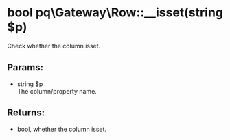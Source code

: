 # bool pq\Gateway\Row::__isset(string $p)

Check whether the column isset.

## Params:

* string $p  
  The column/property name.

## Returns:

* bool, whether the column isset.
